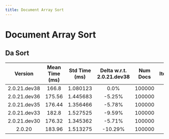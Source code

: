 ```yaml
---
title: Document Array Sort
---
```

# Document Array Sort

## Da Sort

| Version | Mean Time (ms) | Std Time (ms) | Delta w.r.t. 2.0.21.dev38 | Num Docs | Iterations |
| :---: | :---: | :---: | :---: | :---: | :---: |
| 2.0.21.dev38 | 166.8 | 1.080123 | 0.0% | 100000 | 25 |
| 2.0.21.dev36 | 175.56 | 1.445683 | -5.25% | 100000 | 25 |
| 2.0.21.dev35 | 176.44 | 1.356466 | -5.78% | 100000 | 25 |
| 2.0.21.dev33 | 182.8 | 1.527525 | -9.59% | 100000 | 25 |
| 2.0.21.dev30 | 176.32 | 1.345362 | -5.71% | 100000 | 25 |
| 2.0.20 | 183.96 | 1.513275 | -10.29% | 100000 | 25 |
